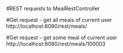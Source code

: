 #REST requests to MealRestController

#Get request - get all meals of current user
http://localhost:8080/rest/meals/

#Get request - get some meal of current user
http://localhost:8080/rest/meals/100003
